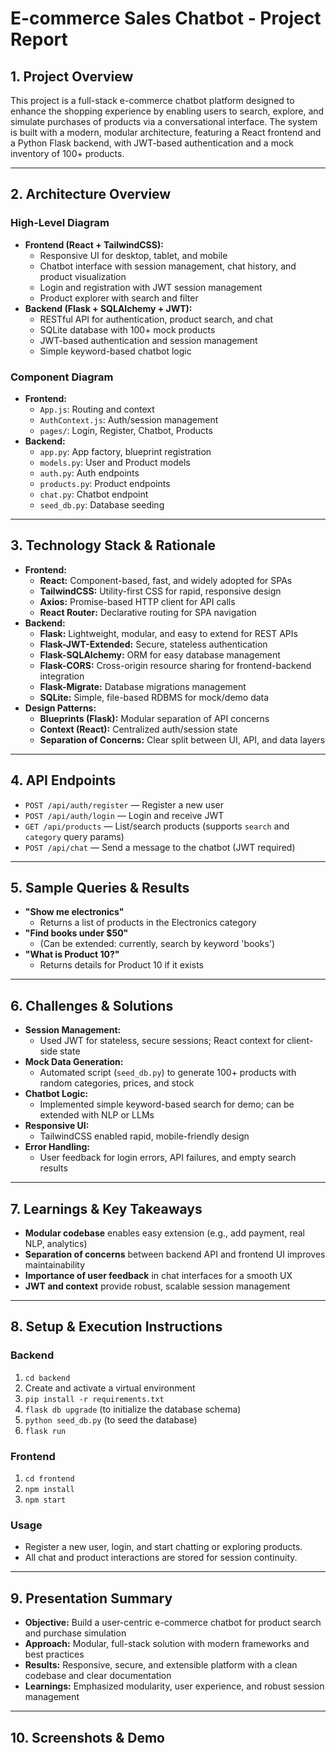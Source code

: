 # E-commerce Sales Chatbot - Project Report

## 1. Project Overview
This project is a full-stack e-commerce chatbot platform designed to enhance the shopping experience by enabling users to search, explore, and simulate purchases of products via a conversational interface. The system is built with a modern, modular architecture, featuring a React frontend and a Python Flask backend, with JWT-based authentication and a mock inventory of 100+ products.

---

## 2. Architecture Overview

### High-Level Diagram
- **Frontend (React + TailwindCSS):**
  - Responsive UI for desktop, tablet, and mobile
  - Chatbot interface with session management, chat history, and product visualization
  - Login and registration with JWT session management
  - Product explorer with search and filter
- **Backend (Flask + SQLAlchemy + JWT):**
  - RESTful API for authentication, product search, and chat
  - SQLite database with 100+ mock products
  - JWT-based authentication and session management
  - Simple keyword-based chatbot logic

### Component Diagram
- **Frontend:**
  - `App.js`: Routing and context
  - `AuthContext.js`: Auth/session management
  - `pages/`: Login, Register, Chatbot, Products
- **Backend:**
  - `app.py`: App factory, blueprint registration
  - `models.py`: User and Product models
  - `auth.py`: Auth endpoints
  - `products.py`: Product endpoints
  - `chat.py`: Chatbot endpoint
  - `seed_db.py`: Database seeding

---

## 3. Technology Stack & Rationale

- **Frontend:**
  - **React:** Component-based, fast, and widely adopted for SPAs
  - **TailwindCSS:** Utility-first CSS for rapid, responsive design
  - **Axios:** Promise-based HTTP client for API calls
  - **React Router:** Declarative routing for SPA navigation
- **Backend:**
  - **Flask:** Lightweight, modular, and easy to extend for REST APIs
  - **Flask-JWT-Extended:** Secure, stateless authentication
  - **Flask-SQLAlchemy:** ORM for easy database management
  - **Flask-CORS:** Cross-origin resource sharing for frontend-backend integration
  - **Flask-Migrate:** Database migrations management
  - **SQLite:** Simple, file-based RDBMS for mock/demo data
- **Design Patterns:**
  - **Blueprints (Flask):** Modular separation of API concerns
  - **Context (React):** Centralized auth/session state
  - **Separation of Concerns:** Clear split between UI, API, and data layers

---

## 4. API Endpoints

- `POST /api/auth/register` — Register a new user
- `POST /api/auth/login` — Login and receive JWT
- `GET /api/products` — List/search products (supports `search` and `category` query params)
- `POST /api/chat` — Send a message to the chatbot (JWT required)

---

## 5. Sample Queries & Results

- **"Show me electronics"**
  - Returns a list of products in the Electronics category
- **"Find books under $50"**
  - (Can be extended: currently, search by keyword 'books')
- **"What is Product 10?"**
  - Returns details for Product 10 if it exists

---

## 6. Challenges & Solutions

- **Session Management:**
  - Used JWT for stateless, secure sessions; React context for client-side state
- **Mock Data Generation:**
  - Automated script (`seed_db.py`) to generate 100+ products with random categories, prices, and stock
- **Chatbot Logic:**
  - Implemented simple keyword-based search for demo; can be extended with NLP or LLMs
- **Responsive UI:**
  - TailwindCSS enabled rapid, mobile-friendly design
- **Error Handling:**
  - User feedback for login errors, API failures, and empty search results

---

## 7. Learnings & Key Takeaways

- **Modular codebase** enables easy extension (e.g., add payment, real NLP, analytics)
- **Separation of concerns** between backend API and frontend UI improves maintainability
- **Importance of user feedback** in chat interfaces for a smooth UX
- **JWT and context** provide robust, scalable session management

---

## 8. Setup & Execution Instructions

### Backend
1. `cd backend`
2. Create and activate a virtual environment
3. `pip install -r requirements.txt`
4. `flask db upgrade` (to initialize the database schema)
5. `python seed_db.py` (to seed the database)
6. `flask run`

### Frontend
1. `cd frontend`
2. `npm install`
3. `npm start`

### Usage
- Register a new user, login, and start chatting or exploring products.
- All chat and product interactions are stored for session continuity.

---

## 9. Presentation Summary

- **Objective:** Build a user-centric e-commerce chatbot for product search and purchase simulation
- **Approach:** Modular, full-stack solution with modern frameworks and best practices
- **Results:** Responsive, secure, and extensible platform with a clean codebase and clear documentation
- **Learnings:** Emphasized modularity, user experience, and robust session management

---

## 10. Screenshots & Demo
